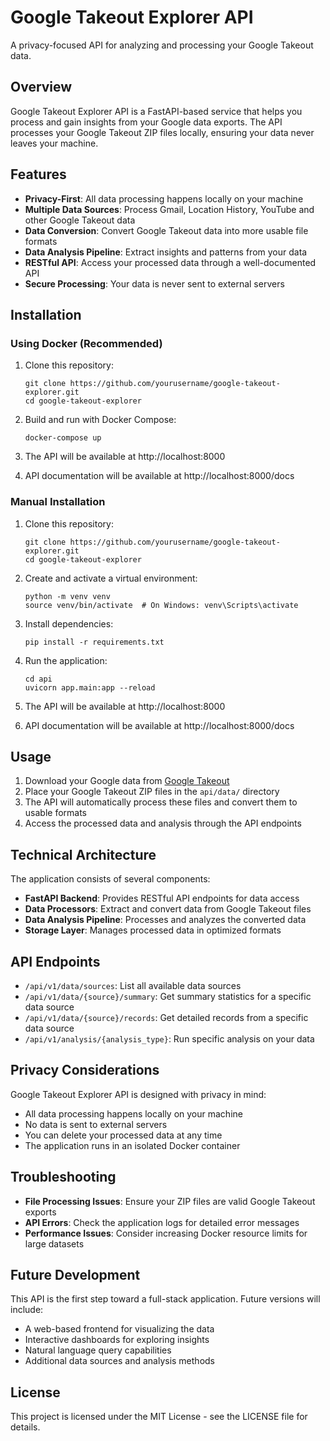 # Google Takeout Explorer API

A privacy-focused API for analyzing and processing your Google Takeout data.

## Overview

Google Takeout Explorer API is a FastAPI-based service that helps you process and gain insights from your Google data exports. The API processes your Google Takeout ZIP files locally, ensuring your data never leaves your machine.

## Features

- **Privacy-First**: All data processing happens locally on your machine
- **Multiple Data Sources**: Process Gmail, Location History, YouTube and other Google Takeout data
- **Data Conversion**: Convert Google Takeout data into more usable file formats
- **Data Analysis Pipeline**: Extract insights and patterns from your data
- **RESTful API**: Access your processed data through a well-documented API
- **Secure Processing**: Your data is never sent to external servers

## Installation

### Using Docker (Recommended)

1. Clone this repository:
   ```
   git clone https://github.com/yourusername/google-takeout-explorer.git
   cd google-takeout-explorer
   ```

2. Build and run with Docker Compose:
   ```
   docker-compose up
   ```

3. The API will be available at http://localhost:8000
4. API documentation will be available at http://localhost:8000/docs

### Manual Installation

1. Clone this repository:
   ```
   git clone https://github.com/yourusername/google-takeout-explorer.git
   cd google-takeout-explorer
   ```

2. Create and activate a virtual environment:
   ```
   python -m venv venv
   source venv/bin/activate  # On Windows: venv\Scripts\activate
   ```

3. Install dependencies:
   ```
   pip install -r requirements.txt
   ```

4. Run the application:
   ```
   cd api
   uvicorn app.main:app --reload
   ```

5. The API will be available at http://localhost:8000
6. API documentation will be available at http://localhost:8000/docs

## Usage

1. Download your Google data from [Google Takeout](https://takeout.google.com/)
2. Place your Google Takeout ZIP files in the `api/data/` directory
3. The API will automatically process these files and convert them to usable formats
4. Access the processed data and analysis through the API endpoints

## Technical Architecture

The application consists of several components:

- **FastAPI Backend**: Provides RESTful API endpoints for data access
- **Data Processors**: Extract and convert data from Google Takeout files
- **Data Analysis Pipeline**: Processes and analyzes the converted data
- **Storage Layer**: Manages processed data in optimized formats

## API Endpoints

- `/api/v1/data/sources`: List all available data sources
- `/api/v1/data/{source}/summary`: Get summary statistics for a specific data source
- `/api/v1/data/{source}/records`: Get detailed records from a specific data source
- `/api/v1/analysis/{analysis_type}`: Run specific analysis on your data

## Privacy Considerations

Google Takeout Explorer API is designed with privacy in mind:

- All data processing happens locally on your machine
- No data is sent to external servers
- You can delete your processed data at any time
- The application runs in an isolated Docker container

## Troubleshooting

- **File Processing Issues**: Ensure your ZIP files are valid Google Takeout exports
- **API Errors**: Check the application logs for detailed error messages
- **Performance Issues**: Consider increasing Docker resource limits for large datasets

## Future Development

This API is the first step toward a full-stack application. Future versions will include:
- A web-based frontend for visualizing the data
- Interactive dashboards for exploring insights
- Natural language query capabilities
- Additional data sources and analysis methods

## License

This project is licensed under the MIT License - see the LICENSE file for details.
